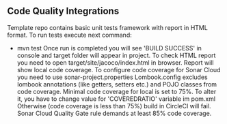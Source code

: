 ## Code Quality Integrations
Template repo contains basic unit tests framework with report in HTML format.
To run tests execute next command:
- mvn test
Once run is completed you will see 'BUILD SUCCESS' in console and target folder will appear in project.
To check HTML report you need to open target/site/jacoco/index.html in browser.
Report will show local code coverage.
To configure code coverage for Sonar Cloud you need to use sonar-project.properties
Lombook.config excludes lombook annotations (like getters, setters etc.) and POJO classes from code coverage.
Minimal code coverage for local is set to 75%. To alter it, you have to change value for 'COVEREDRATIO' variable im pom.xml
Otherwise (code coverage is less than 75%) build in CircleCI will fail.
Sonar Cloud Quality Gate rule demands at least 85% code coverage.